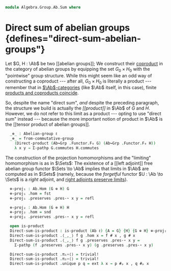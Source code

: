 <!--
```agda
open import Algebra.Group.Cat.FinitelyComplete
open import Algebra.Group.Cat.Base
open import Algebra.Group.Ab
open import Algebra.Group

open import Cat.Diagram.Product
open import Cat.Prelude
```
-->

```agda
module Algebra.Group.Ab.Sum where
```

<!--
```agda
module _ {ℓ} (G H : Abelian-group ℓ) where
  private
    module G = Abelian-group-on (G .snd)
    module H = Abelian-group-on (H .snd)
```
-->

# Direct sum of abelian groups {defines="direct-sum-abelian-groups"}

Let $G, H : \Ab$ be two [[abelian groups]]; We construct their [coproduct]
in the category of abelian groups by equipping the set $G_0 \times H_0$
with the "pointwise" group structure. While this might seem like an odd
way of constructing a coproduct --- after all, $G_0 \times H_0$ is
literally a product --- remember that in [$\Ab$-categories] (like $\Ab$
itself, in this case), finite [products and coproducts coincide][additive].

So, despite the name "direct sum", _and_ despite the preceding
paragraph, the structure we build is actually the _[[product]]_ in $\Ab$
of $G$ and $H$. However, we do not refer to this limit as a product ---
opting to use "direct sum" instead --- because the more important notion
of product in $\Ab$ is the [[tensor product of abelian groups]].

[coproduct]: Cat.Diagram.Coproduct.html
[$\Ab$-categories]: Cat.Abelian.Base.html#ab-enriched-categories
[additive]: Cat.Abelian.Base.html#additive-categories

```agda
  _⊕_ : Abelian-group ℓ
  _⊕_ = from-commutative-group
    (Direct-product (Ab↪Grp .Functor.F₀ G) (Ab↪Grp .Functor.F₀ H))
    λ x y → Σ-pathp G.commutes H.commutes
```

<!--
```agda
module _ {ℓ} {G H : Abelian-group ℓ} where
  private
    module G = Abelian-group-on (G .snd)
    module H = Abelian-group-on (H .snd)
  open is-group-hom
```
-->

The construction of the projection homomorphisms and the "limiting"
homomorphism is as in $\Sets$: The existence of a [[left adjoint]] free
abelian group functor $\Sets \to \Ab$ implies that limits in $\Ab$ are
computed as in $\Sets$ (namely, because the _forgetful_ functor $U : \Ab
\to \Sets$ is a _right_ adjoint, and [right adjoints preserve
limits][rapl]).

[rapl]: Cat.Functor.Adjoint.Continuous.html

```agda
  ⊕-proj₁ : Ab.Hom (G ⊕ H) G
  ⊕-proj₁ .hom = fst
  ⊕-proj₁ .preserves .pres-⋆ x y = refl

  ⊕-proj₂ : Ab.Hom (G ⊕ H) H
  ⊕-proj₂ .hom = snd
  ⊕-proj₂ .preserves .pres-⋆ x y = refl

  open is-product
  Direct-sum-is-product : is-product (Ab ℓ) {A = G} {H} {G ⊕ H} ⊕-proj₁ ⊕-proj₂
  Direct-sum-is-product .⟨_,_⟩ f g .hom x = f # x , g # x
  Direct-sum-is-product .⟨_,_⟩ f g .preserves .pres-⋆ x y =
    Σ-pathp (f .preserves .pres-⋆ x y) (g .preserves .pres-⋆ x y)

  Direct-sum-is-product .π₁∘⟨⟩ = trivial!
  Direct-sum-is-product .π₂∘⟨⟩ = trivial!
  Direct-sum-is-product .unique p q = ext λ x → p #ₚ x , q #ₚ x
```
